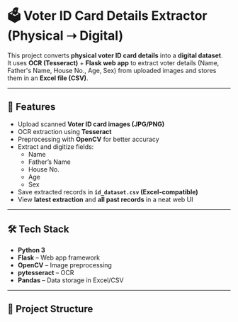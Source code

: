 # 🗳️ Voter ID Card Details Extractor (Physical ➝ Digital)

This project converts **physical voter ID card details** into a **digital dataset**.  
It uses **OCR (Tesseract)** + **Flask web app** to extract voter details (Name, Father's Name, House No., Age, Sex) from uploaded images and stores them in an **Excel file (CSV)**.  

---

## 🚀 Features
- Upload scanned **Voter ID card images (JPG/PNG)**  
- OCR extraction using **Tesseract**  
- Preprocessing with **OpenCV** for better accuracy  
- Extract and digitize fields:
  - Name  
  - Father’s Name  
  - House No.  
  - Age  
  - Sex  
- Save extracted records in **`id_dataset.csv` (Excel-compatible)**  
- View **latest extraction** and **all past records** in a neat web UI  

---

## 🛠️ Tech Stack
- **Python 3**  
- **Flask** – Web app framework  
- **OpenCV** – Image preprocessing  
- **pytesseract** – OCR  
- **Pandas** – Data storage in Excel/CSV  

---

## 📂 Project Structure
